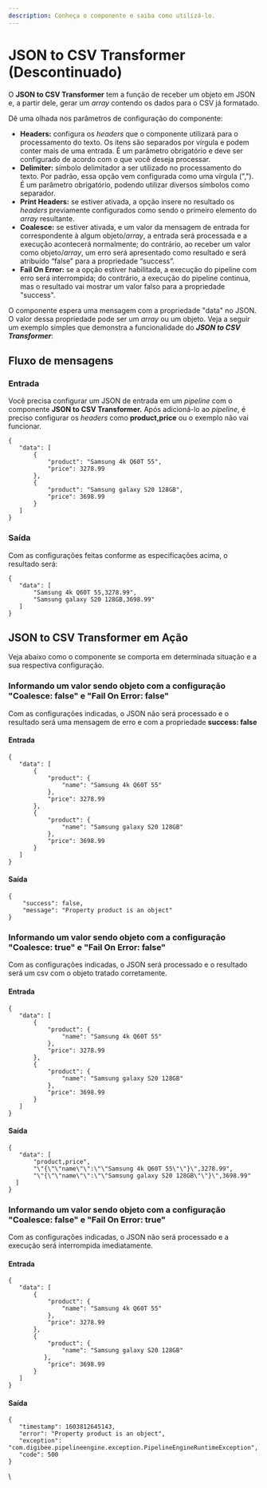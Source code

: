 ```yaml
---
description: Conheça o componente e saiba como utilizá-lo.
---
```


# JSON to CSV Transformer (Descontinuado)

O **JSON to CSV Transformer** tem a função de receber um objeto em JSON e, a partir dele, gerar um _array_ contendo os dados para o CSV já formatado.

Dê uma olhada nos parâmetros de configuração do componente:

* **Headers:** configura os _headers_ que o componente utilizará para o processamento do texto. Os itens são separados por vírgula e podem conter mais de uma entrada. É um parâmetro obrigatório e deve ser configurado de acordo com o que você deseja processar.
* **Delimiter:** símbolo delimitador a ser utilizado no processamento do texto. Por padrão, essa opção vem configurada como uma vírgula (","). É um parâmetro obrigatório, podendo utilizar diversos símbolos como separador.
* **Print Headers:** se estiver ativada, a opção insere no resultado os _headers_ previamente configurados como sendo o primeiro elemento do _array_ resultante.
* **Coalesce:** se estiver ativada, e um valor da mensagem de entrada for correspondente à algum objeto/_array_, a entrada será processada e a execução acontecerá normalmente; do contrário, ao receber um valor como objeto/_array_, um erro será apresentado como resultado e será atribuído “false” para a propriedade “success”.
* **Fail On Error:** se a opção estiver habilitada, a execução do pipeline com erro será interrompida; do contrário, a execução do pipeline continua, mas o resultado vai mostrar um valor falso para a propriedade "success".

O componente espera uma mensagem com a propriedade "data" no JSON. O valor dessa propriedade pode ser um _array_ ou um objeto. Veja a seguir um exemplo simples que demonstra a funcionalidade do _**JSON to CSV Transformer**_:

## Fluxo de mensagens <a href="#fluxo-de-mensagens" id="fluxo-de-mensagens"></a>

### Entrada <a href="#entrada" id="entrada"></a>

Você precisa configurar um JSON de entrada em um _pipeline_ com o componente **JSON to CSV Transformer.** Após adicioná-lo ao _pipeline_, é preciso configurar os _headers_ como **product,price** ou o exemplo não vai funcionar.

```
{
   "data": [
       {
           "product": "Samsung 4k Q60T 55",
           "price": 3278.99
       },
       {
           "product": "Samsung galaxy S20 128GB",
           "price": 3698.99
       }
   ]
}
```

### Saída <a href="#sada" id="sada"></a>

Com as configurações feitas conforme as especificações acima, o resultado será:

```
{
   "data": [
       "Samsung 4k Q60T 55,3278.99",
       "Samsung galaxy S20 128GB,3698.99"
   ]
}
```

## JSON to CSV Transformer em Ação <a href="#json-to-csv-transformer-em-ao" id="json-to-csv-transformer-em-ao"></a>

Veja abaixo como o componente se comporta em determinada situação e a sua respectiva configuração.

### Informando um valor sendo objeto com a configuração "Coalesce: false" e "Fail On Error: false" <a href="#informando-um-valor-sendo-objeto-com-a-configurao-coalesce-false-e-fail-on-error-false" id="informando-um-valor-sendo-objeto-com-a-configurao-coalesce-false-e-fail-on-error-false"></a>

Com as configurações indicadas, o JSON não será processado e o resultado será uma mensagem de erro e com a propriedade **success: false**

#### **Entrada**

```
{
   "data": [
       {
           "product": {
               "name": "Samsung 4k Q60T 55"
           },
           "price": 3278.99
       },
       {
           "product": {
               "name": "Samsung galaxy S20 128GB"
           },
           "price": 3698.99
       }
   ]
}
```

#### **Saída**

```
{   
    "success": false,   
    "message": "Property product is an object"
}
```

### Informando um valor sendo objeto com a configuração "Coalesce: true" e "Fail On Error: false" <a href="#informando-um-valor-sendo-objeto-com-a-configurao-coalesce-true-e-fail-on-error-false" id="informando-um-valor-sendo-objeto-com-a-configurao-coalesce-true-e-fail-on-error-false"></a>

Com as configurações indicadas, o JSON será processado e o resultado será um csv com o objeto tratado corretamente.

#### **Entrada**

```
{
   "data": [
       {
           "product": {
               "name": "Samsung 4k Q60T 55"
           },
           "price": 3278.99
       },
       {
           "product": {
               "name": "Samsung galaxy S20 128GB"
           },
           "price": 3698.99
       }
   ]
}
```

#### **Saída**

```
{
   "data": [
       "product,price",
       "\"{\"\"name\"\":\"\"Samsung 4k Q60T 55\"\"}\",3278.99",
       "\"{\"\"name\"\":\"\"Samsung galaxy S20 128GB\"\"}\",3698.99"
  ]
}
```

### Informando um valor sendo objeto com a configuração "Coalesce: false" e "Fail On Error: true" <a href="#informando-um-valor-sendo-objeto-com-a-configurao-coalesce-false-e-fail-on-error-true" id="informando-um-valor-sendo-objeto-com-a-configurao-coalesce-false-e-fail-on-error-true"></a>

Com as configurações indicadas, o JSON não será processado e a execução será interrompida imediatamente.

#### **Entrada**

```
{
   "data": [
       {
           "product": {
               "name": "Samsung 4k Q60T 55"
           },
           "price": 3278.99
       },
       {
           "product": {
               "name": "Samsung galaxy S20 128GB"
          },
           "price": 3698.99
       }
   ]
}
```

#### **Saída**

```
{
   "timestamp": 1603812645143,
   "error": "Property product is an object",
   "exception": "com.digibee.pipelineengine.exception.PipelineEngineRuntimeException",
   "code": 500
}
```

\
